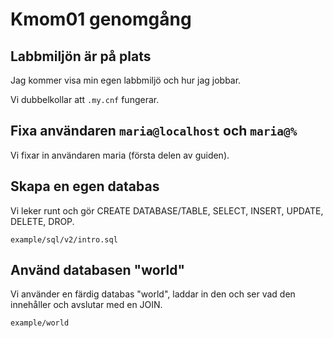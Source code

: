 Kmom01 genomgång
=========================



Labbmiljön är på plats
-------------------------

Jag kommer visa min egen labbmiljö och hur jag jobbar.

Vi dubbelkollar att `.my.cnf` fungerar.



Fixa användaren `maria@localhost` och `maria@%`
-------------------------

Vi fixar in användaren maria (första delen av guiden).

<!-- Denna biten är delvis onödig och riskerar att krångla, hoppa över den i genomgången. -->


Skapa en egen databas
-------------------------

Vi leker runt och gör CREATE DATABASE/TABLE, SELECT, INSERT, UPDATE, DELETE, DROP.

`example/sql/v2/intro.sql`



Använd databasen "world"
-------------------------

Vi använder en färdig databas "world", laddar in den och ser vad den innehåller och avslutar med en JOIN.

`example/world`
